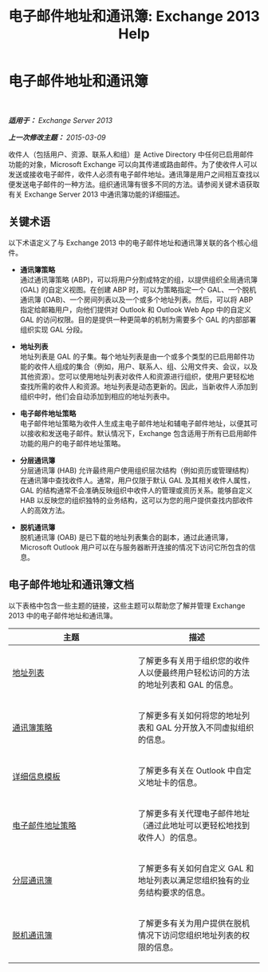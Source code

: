 ﻿---
title: '电子邮件地址和通讯簿: Exchange 2013 Help'
TOCTitle: 电子邮件地址和通讯簿
ms:assetid: b97d0f68-691a-42af-9a6c-4dcc37b28a42
ms:mtpsurl: https://technet.microsoft.com/zh-cn/library/JJ657488(v=EXCHG.150)
ms:contentKeyID: 50491420
ms.date: 01/11/2018
mtps_version: v=EXCHG.150
ms.translationtype: HT
---

# 电子邮件地址和通讯簿

 

_**适用于：** Exchange Server 2013_

_**上一次修改主题：** 2015-03-09_

收件人（包括用户、资源、联系人和组）是 Active Directory 中任何已启用邮件功能的对象，Microsoft Exchange 可以向其传递或路由邮件。为了使收件人可以发送或接收电子邮件，收件人必须有电子邮件地址。通讯簿是用户之间相互查找以便发送电子邮件的一种方法。组织通讯簿有很多不同的方法。请参阅关键术语获取有关 Exchange Server 2013 中通讯簿功能的详细描述。

## 关键术语

以下术语定义了与 Exchange 2013 中的电子邮件地址和通讯簿关联的各个核心组件。

  - **通讯簿策略**  
    通过通讯簿策略 (ABP)，可以将用户分割成特定的组，以提供组织全局通讯簿 (GAL) 的自定义视图。在创建 ABP 时，可以为策略指定一个 GAL、一个脱机通讯簿 (OAB)、一个房间列表以及一个或多个地址列表。然后，可以将 ABP 指定给邮箱用户，向他们提供对 Outlook 和 Outlook Web App 中的自定义 GAL 的访问权限。目的是提供一种更简单的机制为需要多个 GAL 的内部部署组织实现 GAL 分段。

<!-- end list -->

  - **地址列表**  
    地址列表是 GAL 的子集。每个地址列表是由一个或多个类型的已启用邮件功能的收件人组成的集合（例如，用户、联系人、组、公用文件夹、会议，以及其他资源）。您可以使用地址列表对收件人和资源进行组织，使用户更轻松地查找所需的收件人和资源。地址列表是动态更新的。因此，当新收件人添加到组织中时，他们会自动添加到相应的地址列表中。

<!-- end list -->

  - **电子邮件地址策略**  
    电子邮件地址策略为收件人生成主电子邮件地址和辅电子邮件地址，以便其可以接收和发送电子邮件。默认情况下，Exchange 包含适用于所有已启用邮件功能的用户的电子邮件地址策略。

<!-- end list -->

  - **分层通讯簿**  
    分层通讯簿 (HAB) 允许最终用户使用组织层次结构（例如资历或管理结构）在通讯簿中查找收件人。通常，用户仅限于默认 GAL 及其相关收件人属性，GAL 的结构通常不会准确反映组织中收件人的管理或资历关系。能够自定义 HAB 以反映您的组织独特的业务结构，这可以为您的用户提供查找内部收件人的高效方法。

<!-- end list -->

  - **脱机通讯簿**  
    脱机通讯簿 (OAB) 是已下载的地址列表集合的副本，通过此通讯簿，Microsoft Outlook 用户可以在与服务器断开连接的情况下访问它所包含的信息。

## 电子邮件地址和通讯簿文档

以下表格中包含一些主题的链接，这些主题可以帮助您了解并管理 Exchange 2013 中的电子邮件地址和通讯簿。


<table>
<colgroup>
<col style="width: 50%" />
<col style="width: 50%" />
</colgroup>
<thead>
<tr class="header">
<th>主题</th>
<th>描述</th>
</tr>
</thead>
<tbody>
<tr class="odd">
<td><p><a href="https://technet.microsoft.com/zh-cn/library/bb232119(v=exchg.150)">地址列表</a></p></td>
<td><p>了解更多有关用于组织您的收件人以便最终用户轻松访问的方法的地址列表和 GAL 的信息。</p></td>
</tr>
<tr class="even">
<td><p><a href="https://technet.microsoft.com/zh-cn/library/hh529948(v=exchg.150)">通讯簿策略</a></p></td>
<td><p>了解更多有关如何将您的地址列表和 GAL 分开放入不同虚拟组织的信息。</p></td>
</tr>
<tr class="odd">
<td><p><a href="details-templates-exchange-2013-help.md">详细信息模板</a></p></td>
<td><p>了解更多有关在 Outlook 中自定义地址卡的信息。</p></td>
</tr>
<tr class="even">
<td><p><a href="email-address-policies-exchange-2013-help.md">电子邮件地址策略</a></p></td>
<td><p>了解更多有关代理电子邮件地址（通过此地址可以更轻松地找到收件人）的信息。</p></td>
</tr>
<tr class="odd">
<td><p><a href="https://docs.microsoft.com/zh-cn/exchange/address-books/hierarchical-address-books/hierarchical-address-books">分层通讯簿</a></p></td>
<td><p>了解更多有关如何自定义 GAL 和地址列表以满足您组织独有的业务结构要求的信息。</p></td>
</tr>
<tr class="even">
<td><p><a href="offline-address-books-exchange-2013-help.md">脱机通讯簿</a></p></td>
<td><p>了解更多有关为用户提供在脱机情况下访问您组织地址列表的权限的信息。</p></td>
</tr>
</tbody>
</table>

